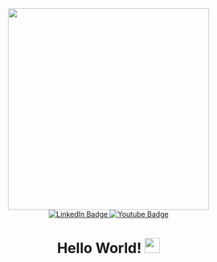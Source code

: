
<div id="header" align="center">
  <img src="https://media.giphy.com/media/v1.Y2lkPTc5MGI3NjExYzA3YTkxNmE1OGJmYzYxNDExMDYxMWI4YmQ1OTFhOGVkYzE5MjUyZCZjdD1n/qgQUggAC3Pfv687qPC/giphy.gif" width="400"/>
  <div id="badges">
  <a href="https://www.linkedin.com/in/daegilro/">
    <img src="https://img.shields.io/badge/LinkedIn-blue?style=flat&logo=linkedin&logoColor=white" alt="LinkedIn Badge"/>
  </a>
  <a href="https://www.youtube.com/@daegilro">
    <img src="https://img.shields.io/badge/YouTube-red?style=flat&logo=youtube&logoColor=white" alt="Youtube Badge"/>
  </a>
</div>
  <img src="https://komarev.com/ghpvc/?username=daegilro&style=flat-square&color=blue" alt=""/>
  <h1>
  Hello World!
  <img src="https://media.giphy.com/media/hvRJCLFzcasrR4ia7z/giphy.gif" width="30px"/>
  </h1>
</div>




<!--
**daegilro/daegilro** is a ✨ _special_ ✨ repository because its `README.md` (this file) appears on your GitHub profile.

Here are some ideas to get you started:

- 🔭 I’m currently working on ...
- 🌱 I’m currently learning ...
- 👯 I’m looking to collaborate on ...
- 🤔 I’m looking for help with ...
- 💬 Ask me about ...
- 📫 How to reach me: ...
- 😄 Pronouns: ...
- ⚡ Fun fact: ...
-->
